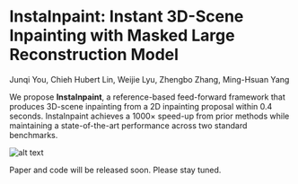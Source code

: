 # InstaInpaint: Instant 3D-Scene Inpainting with Masked Large Reconstruction Model
Junqi You, Chieh Hubert Lin, Weijie Lyu, Zhengbo Zhang, Ming-Hsuan Yang

We propose **InstaInpaint**, a reference-based feed-forward framework that produces 3D-scene inpainting from a 2D inpainting proposal within 0.4 seconds. InstaInpaint achieves a 1000× speed-up from prior methods while maintaining a state-of-the-art performance across two standard benchmarks.

![alt text](asset/teasor6.jpg)

Paper and code will be released soon. Please stay tuned.